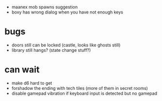 * maanex mob spawns suggestion
* boxy has wrong dialog when you have not enough keys

# bugs
* doors still can be locked (castle, looks like ghosts still)
* library still hangs? (state change stuff?)

# can wait
 * make d6 hard to get
 * forshadow the ending with tech tiles (more of them in secret rooms)
 * disable gamepad vibration if keyboard input is detected but no gamepad